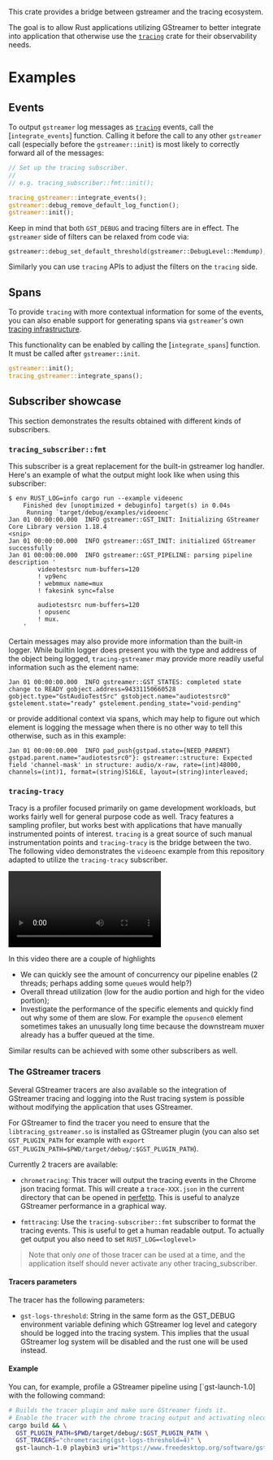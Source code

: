 This crate provides a bridge between gstreamer and the tracing ecosystem.

The goal is to allow Rust applications utilizing GStreamer to better integrate into application
that otherwise use the [`tracing`] crate for their observability needs.

# Examples

## Events

To output `gstreamer` log messages as [`tracing`] events, call the [`integrate_events`]
function. Calling it before the call to any other `gstreamer` call (especially before the
`gstreamer::init`) is most likely to correctly forward all of the messages:

```rust
// Set up the tracing subscriber.
//
// e.g. tracing_subscriber::fmt::init();

tracing_gstreamer::integrate_events();
gstreamer::debug_remove_default_log_function();
gstreamer::init();
```

Keep in mind that both `GST_DEBUG` and tracing filters are in effect. The `gstreamer` side of
filters can be relaxed from code via:

```
gstreamer::debug_set_default_threshold(gstreamer::DebugLevel::Memdump);
```

Similarly you can use `tracing` APIs to adjust the filters on the `tracing` side.

## Spans

To provide `tracing` with more contextual information for some of the events, you can also enable
support for generating spans via `gstreamer`'s own [tracing infrastructure][gsttracing].

This functionality can be enabled by calling the [`integrate_spans`] function. It must be called
after `gstreamer::init`.

```rust
gstreamer::init();
tracing_gstreamer::integrate_spans();
```

## Subscriber showcase

This section demonstrates the results obtained with different kinds of subscribers.

### `tracing_subscriber::fmt`

This subscriber is a great replacement for the built-in gstreamer log handler. Here's an example of
what the output might look like when using this subscriber:

```text
$ env RUST_LOG=info cargo run --example videoenc
    Finished dev [unoptimized + debuginfo] target(s) in 0.04s
     Running `target/debug/examples/videoenc`
Jan 01 00:00:00.000  INFO gstreamer::GST_INIT: Initializing GStreamer Core Library version 1.18.4
<snip>
Jan 01 00:00:00.000  INFO gstreamer::GST_INIT: initialized GStreamer successfully
Jan 01 00:00:00.000  INFO gstreamer::GST_PIPELINE: parsing pipeline description '
        videotestsrc num-buffers=120
        ! vp9enc
        ! webmmux name=mux
        ! fakesink sync=false

        audiotestsrc num-buffers=120
        ! opusenc
        ! mux.
    '
```

Certain messages may also provide more information than the built-in logger. While builtin logger
does present you with the type and address of the object being logged, `tracing-gstreamer` may
provide more readily useful information such as the element name:

```text
Jan 01 00:00:00.000  INFO gstreamer::GST_STATES: completed state change to READY gobject.address=94331150660528 gobject.type="GstAudioTestSrc" gstobject.name="audiotestsrc0" gstelement.state="ready" gstelement.pending_state="void-pending"
```

or provide additional context via spans, which may help to figure out which element is logging the
message when there is no other way to tell this otherwise, such as in this example:

```text
Jan 01 00:00:00.000  INFO pad_push{gstpad.state={NEED_PARENT} gstpad.parent.name="audiotestsrc0"}: gstreamer::structure: Expected field 'channel-mask' in structure: audio/x-raw, rate=(int)48000, channels=(int)1, format=(string)S16LE, layout=(string)interleaved;
```

### `tracing-tracy`

Tracy is a profiler focused primarily on game development workloads, but works fairly well for
general purpose code as well. Tracy features a sampling profiler, but works best with applications
that have manually instrumented points of interest.  `tracing` is a great source of such manual
instrumentation points and `tracing-tracy` is the bridge between the two. The following video
demonstrates the `videoenc` example from this repository adapted to utilize the `tracing-tracy`
subscriber.

<video src="https://user-images.githubusercontent.com/679122/131253926-63761e43-a804-44f4-ad8a-8b87cd274cf8.mp4" controls></video>

In this video there are a couple of highlights

* We can quickly see the amount of concurrency our pipeline enables (2 threads; perhaps adding some
  `queue`s would help?)
* Overall thread utilization (low for the audio portion and high for the video portion);
* Investigate the performance of the specific elements and quickly find out why some of them are
  slow. For example the `opusenc0` element sometimes takes an unusually long time because the
  downstream muxer already has a buffer queued at the time.

Similar results can be achieved with some other subscribers as well.

[gsttracing]: https://gstreamer.freedesktop.org/documentation/additional/design/tracing.html
[`tracing`]: tracing_core


### The GStreamer tracers

Several GStreamer tracers are also available so the integration of GStreamer
tracing and logging into the Rust tracing system is possible without modifying
the application that uses GStreamer.

For GStreamer to find the tracer you need to ensure that the
`libtracing_gstreamer.so` is installed as GStreamer plugin (you can also set
`GST_PLUGIN_PATH` for example with `export
GST_PLUGIN_PATH=$PWD/target/debug/:$GST_PLUGIN_PATH`).

Currently 2 tracers are available:

* `chrometracing`: This tracer will output the tracing events in the Chrome json
  tracing format. This will create a `trace-XXX.json` in the current directory
  that can be opened in [perfetto](https://ui.perfetto.dev/). This is useful to
  analyze GStreamer performance in a graphical way.

* `fmttracing`: Use the `tracing-subscriber::fmt` subscriber to format the
  tracing events. This is useful to get a human readable output. To actually get
  output you also need to set `RUST_LOG=<loglevel>`

> Note that only *one* of those tracer can be used at a time, and the application
> itself should never activate any other tracing_subscriber.

#### Tracers parameters

The tracer has the following parameters:

* `gst-logs-threshold`: String in the same form as the GST_DEBUG
  environment variable defining which GStreamer log level and category should be
  logged into the tracing system. This implies that the usual GStreamer log
  system will be disabled and the rust one will be used instead.

#### Example

You can, for example, profile a GStreamer pipeline using [`gst-launch-1.0]
with the following command:

``` sh
# Builds the tracer plugin and make sure GStreamer finds it.
# Enable the tracer with the chrome tracing output and activating nlecomposition debug logs
cargo build && \
  GST_PLUGIN_PATH=$PWD/target/debug/:$GST_PLUGIN_PATH \
  GST_TRACERS="chrometracing(gst-logs-threshold=4)" \
  gst-launch-1.0 playbin3 uri="https://www.freedesktop.org/software/gstreamer-sdk/data/media/sintel_trailer-480p.webm"
```
